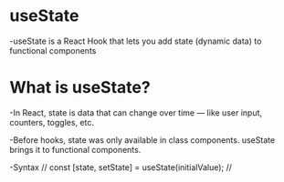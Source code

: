 # useState

-useState is a React Hook that lets you add state (dynamic data) to functional components

# What is useState?

-In React, state is data that can change over time — like user input, counters, toggles, etc.

-Before hooks, state was only available in class components. useState brings it to functional components.

-Syntax
//
const [state, setState] = useState(initialValue);
//
